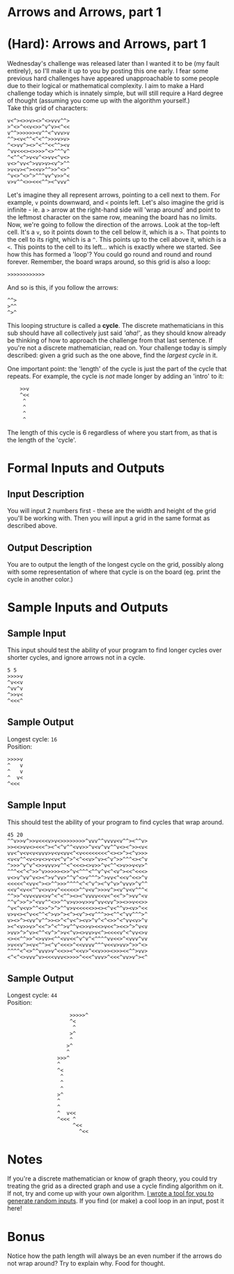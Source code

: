 # Arrows and Arrows, part 1
<div class="md"><h1><a href="#HardIcon"></a> <strong>(Hard)</strong>: Arrows and Arrows, part 1</h1>
<p>Wednesday's challenge was released later than I wanted it to be (my fault entirely), so I'll make it up to you by posting this one early. I fear some previous hard challenges have appeared unapproachable to some people due to their logical or mathematical complexity. I aim to make a Hard challenge today which is innately simple, but will still require a Hard degree of thought (assuming you come up with the algorithm yourself.)<br/>
Take this grid of characters:</p>
<pre><code>v&lt;^&gt;&lt;&gt;&gt;v&gt;&lt;&gt;^&lt;&gt;vvv^^&gt;
&gt;^&lt;&gt;^&lt;&lt;v&lt;&gt;&gt;^v^v&gt;&lt;^&lt;&lt;
v^^&gt;&gt;&gt;&gt;&gt;&gt;&lt;v^^&lt;^vvv&gt;v
^^&gt;&lt;v&lt;^^&lt;^&lt;^^&gt;&gt;&gt;v&gt;v&gt;
^&lt;&gt;vv^&gt;&lt;&gt;^&lt;^^&lt;&lt;^^&gt;&lt;v
^vv&lt;&lt;&lt;&gt;&lt;&gt;&gt;&gt;&gt;^&lt;&gt;^^^v^
^&lt;^^&lt;^&gt;v&lt;v^&lt;&gt;vv&lt;^v&lt;&gt;
v&lt;&gt;^vv&lt;^&gt;vv&gt;v&gt;&lt;v^&gt;^^
&gt;v&lt;v&gt;&lt;^&gt;&lt;&lt;v&gt;^^&gt;&gt;^&lt;&gt;^
^v&lt;&gt;^&lt;&gt;^&gt;^^^vv^v&gt;&gt;^&lt;
v&gt;v^^&lt;&gt;&gt;&lt;&lt;&lt;^^&gt;&lt;^vvv^
</code></pre>
<p>Let's imagine they all represent arrows, pointing to a cell next to them. For example, <code>v</code> points downward, and <code>&lt;</code> points left. Let's also imagine the grid is infinite - ie. a <code>&gt;</code> arrow at the right-hand side will 'wrap around' and point to the leftmost character on the same row, meaning the board has no limits. Now, we're going to follow the direction of the arrows. Look at the top-left cell. It's a <code>v</code>, so it points down to the cell below it, which is a <code>&gt;</code>. That points to the cell to its right, which is a <code>^</code>. This points up to the cell above it, which is a <code>&lt;</code>. This points to the cell to its left... which is exactly where we started. See how this has formed a 'loop'? You could go round and round and round forever. Remember, the board wraps around, so this grid is also a loop:</p>
<pre><code>&gt;&gt;&gt;&gt;&gt;&gt;&gt;&gt;&gt;&gt;&gt;&gt;
</code></pre>
<p>And so is this, if you follow the arrows:</p>
<pre><code>^^&gt;
&gt;^^
^&gt;^
</code></pre>
<p>This looping structure is called a <strong>cycle</strong>. The discrete mathematicians in this sub should have all collectively just said <em>'aha!'</em>, as they should know already be thinking of how to approach the challenge from that last sentence. If you're not a discrete mathematician, read on. Your challenge today is simply described: given a grid such as the one above, find the <em>largest cycle</em> in it.</p>
<p>One important point: the 'length' of the cycle is just the part of the cycle that repeats. For example, the cycle is <em>not</em> made longer by adding an 'intro' to it:</p>
<pre><code>    &gt;&gt;v
    ^&lt;&lt;
     ^
     ^
     ^
     ^
</code></pre>
<p>The length of this cycle is 6 regardless of where you start from, as that is the length of the 'cycle'.</p>
<h1>Formal Inputs and Outputs</h1>
<h2>Input Description</h2>
<p>You will input 2 numbers first - these are the width and height of the grid you'll be working with. Then you will input a grid in the same format as described above.</p>
<h2>Output Description</h2>
<p>You are to output the length of the longest cycle on the grid, possibly along with some representation of where that cycle is on the board (eg. print the cycle in another color.)</p>
<h1>Sample Inputs and Outputs</h1>
<h2>Sample Input</h2>
<p>This input should test the ability of your program to find longer cycles over shorter cycles, and ignore arrows not in a cycle.</p>
<pre><code>5 5
&gt;&gt;&gt;&gt;v
^v&lt;&lt;v
^vv^v
^&gt;&gt;v&lt;
^&lt;&lt;&lt;^
</code></pre>
<h2>Sample Output</h2>
<p>Longest cycle: <code>16</code><br/>
Position:</p>
<pre><code>&gt;&gt;&gt;&gt;v
^   v
^   v
^  v&lt;
^&lt;&lt;&lt; 
</code></pre>
<h2>Sample Input</h2>
<p>This should test the ability of your program to find cycles that wrap around.</p>
<pre><code>45 20
^^v&gt;&gt;v^&gt;&gt;v&lt;&lt;&lt;v&gt;v&lt;&gt;&gt;&gt;&gt;&gt;&gt;&gt;&gt;^vvv^^vvvv&lt;v^^&gt;&lt;^^v&gt;
&gt;&gt;&lt;&lt;&gt;vv&lt;&gt;&lt;&lt;&lt;^&gt;&lt;^&lt;^v^^&lt;vv&gt;&gt;^v&lt;v^vv^^v&lt;&gt;&lt;^&gt;&gt;&lt;v&lt;
vv&lt;^v&lt;v&lt;v&lt;vvv&gt;v&lt;v&lt;vv&lt;^&lt;v&lt;&lt;&lt;&lt;&lt;&lt;&lt;&lt;^&lt;&gt;&lt;&gt;^&gt;&lt;^v&gt;&gt;&gt;
&lt;v&lt;v^^&lt;v&lt;&gt;v&lt;&gt;v&lt;v&lt;^v^&gt;^&lt;^&lt;&lt;v&gt;^v&gt;&lt;^v^&gt;&gt;^^^&lt;&gt;&lt;^v
^&gt;&gt;&gt;^v^v^&lt;&gt;&gt;vvv&gt;v^^&lt;^&lt;&lt;&lt;&gt;&lt;&gt;v&gt;&gt;^v&lt;^^&lt;&gt;v&gt;&gt;v&lt;v&gt;^
^^^&lt;&lt;^&lt;^&gt;&gt;^v&gt;&gt;&gt;&gt;&gt;&lt;&gt;&gt;^v&lt;^^^&lt;^^v^v&lt;^&lt;v^&gt;&lt;&lt;^&lt;&lt;&lt;&gt;
v&lt;&gt;v^vv^v&lt;&gt;&lt;^&gt;v^vv&gt;^^v^&lt;&gt;v^^^&gt;^&gt;vv&lt;^&lt;&lt;v^&lt;&lt;&gt;^v
&lt;&lt;&lt;&lt;&lt;^&lt;vv&lt;^&gt;&lt;&gt;^^&gt;&gt;&gt;^^^^&lt;^&lt;^v^&gt;&lt;^v^v&gt;^vvv&gt;^v^^
&lt;&lt;v^&lt;v&lt;&lt;^^v&lt;&gt;v&gt;v^&lt;&lt;&lt;&lt;&lt;&gt;^^v&lt;v^&gt;&gt;&gt;v^&gt;&lt;v^v&lt;v^^^&lt;
^^&gt;&gt;^&lt;vv&lt;vv&lt;&gt;v^&lt;^&lt;^^&gt;&lt;&gt;&lt;^vvvv&lt;&lt;v&lt;^&lt;&lt;^&gt;^&gt;vv^&lt;v
^^v^&gt;&gt;^&gt;^&lt;vv^^&lt;&gt;&gt;^^v&gt;v&gt;&gt;v&gt;&gt;v^vv&lt;vv^&gt;&gt;&lt;&gt;&gt;v&lt;&lt;&gt;&gt;
^v&lt;^v&lt;v&gt;^^&lt;&gt;&gt;^&gt;^&gt;^^v&gt;v&lt;&lt;&lt;&lt;&lt;&gt;&gt;&lt;&gt;&lt;^v&lt;^^v&gt;&lt;v&gt;^&lt;&lt;
v&gt;v&lt;&gt;&lt;^v&lt;&lt;^^&lt;^&gt;v&gt;^&gt;&lt;^&gt;&lt;v^&gt;&lt;v^^^&gt;&gt;&lt;^^&lt;^vv^^^&gt;^
v&gt;&lt;&gt;^&gt;&lt;vv^v^^&gt;&gt;&lt;&gt;^&lt;^v&lt;^&gt;&lt;v&gt;^v^&lt;^&lt;&gt;&gt;^&lt;^vv&lt;v&gt;^v
&gt;&lt;^&lt;v&gt;&gt;v&gt;^&lt;&lt;^&gt;^&lt;^^&gt;v^^v&lt;&gt;&gt;v&gt;&lt;&lt;&gt;v&lt;&lt;^&gt;&lt;&lt;&gt;^&gt;^v&lt;v
&gt;vv&gt;^&gt;^v&gt;&lt;^^&lt;v^&gt;^&gt;v&lt;^v&gt;&lt;&gt;vv&gt;v&lt;^&gt;&lt;&lt;&lt;&lt;v^&lt;^vv&lt;&gt;v
&lt;&gt;&lt;&lt;^^&gt;&gt;^&lt;&gt;vv&gt;&lt;^^&lt;vv&lt;&lt;^v^v^&lt;^^^^vv&lt;&lt;&gt;^&lt;vvv^vv
&gt;v&lt;&lt;v^&gt;&lt;v&lt;^^&gt;&lt;^v^&lt;&lt;&lt;&gt;^&lt;&lt;vvvv^^^v&lt;&lt;v&gt;vv&gt;^&gt;&gt;^&lt;&gt;
^^^^&lt;^&lt;&gt;^^vvv&gt;v^&lt;&lt;&gt;&gt;&lt;^&lt;&lt;v&gt;^&lt;&lt;v&gt;&gt;&gt;&lt;&gt;&gt;&gt;&lt;&lt;^^&gt;vv&gt;
&lt;^&lt;^&lt;&gt;vvv^v&gt;&lt;&lt;&lt;vvv&lt;&gt;&gt;&gt;&gt;^&lt;&lt;&lt;^vvv&gt;^&lt;&lt;&lt;^vv&gt;v^&gt;&lt;^
</code></pre>
<h2>Sample Output</h2>
<p>Longest cycle: <code>44</code><br/>
Position:</p>
<pre><code>                    &gt;&gt;&gt;&gt;&gt;^
                    ^&lt;
                     ^
                    &gt;^
                    ^
                   &gt;^
                   ^
                &gt;&gt;&gt;^
                ^
                ^&lt;
                 ^
                 ^
                 ^
                &gt;^
                ^
                ^
                ^  v&lt;&lt;
                ^&lt;&lt;&lt; ^
                     ^&lt;&lt;
                       ^&lt;&lt;
</code></pre>
<h1>Notes</h1>
<p>If you're a discrete mathematician or know of graph theory, you could try treating the grid as a directed graph and use a cycle finding algorithm on it. If not, try and come up with your own algorithm. <a href="http://jsfiddle.net/Quackmatic/s976w08c/2/">I wrote a tool for you to generate random inputs</a>. If you find (or make) a cool loop in an input, post it here!</p>
<h1>Bonus</h1>
<p>Notice how the path length will always be an even number if the arrows do not wrap around? Try to explain why. Food for thought.</p>
</div>
